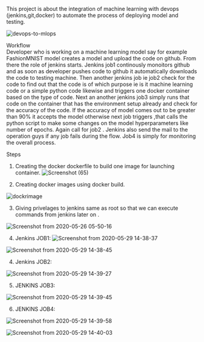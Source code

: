 This project is about the integration of machine learning with devops (jenkins,git,docker) to automate the process of deploying model and testing.

![devops-to-mlops](https://user-images.githubusercontent.com/64701398/83324663-8fca3d00-a284-11ea-9409-2b453b477ad6.jpg)

Workflow \
Developer who is working on a machine learning model say for example FashionMNIST model creates a model and upload the code on github.
From there the role of jenkins starts.
Jenkins job1 continously monoitors github and as soon as developer pushes code to github it automatically downloads the code to testing machine.
Then another jenkins job ie job2 check for the code to find out that the code is of which purpose ie is it machine learning code or a simple python code likewise and triggers one docker container based on the type of code.
Next an another jenkins job3 simply runs that code on the container that has the environment setup already and check for the accuracy of the code. If the accuracy of model comes out to be greater than 90% it accepts the model otherwise next job triggers ,that calls the python script to make some changes on the model hyperparameters like number of epochs. Again call for job2 .
Jenkins also send the mail to the operation guys if any job fails during the flow.
Job4 is simply for monitoring the overall process.

Steps
1. Creating the docker dockerfile to build one image for launching container.
![Screenshot (65)](https://user-images.githubusercontent.com/64701398/83325159-eab16380-a287-11ea-9bec-cb32d53f0dd0.png)

2. Creating docker images using docker build.

![dockrimage](https://user-images.githubusercontent.com/64701398/83325275-bb4f2680-a288-11ea-81fa-d23b0a0efbc9.png)

3. Giving privelages to jenkins same as root so that we can execute commands from jenkins later on .

![Screenshot from 2020-05-26 05-50-16](https://user-images.githubusercontent.com/64701398/83325301-f6515a00-a288-11ea-8efd-3d9105fce003.png)

4. Jenkins JOB1: 
![Screenshot from 2020-05-29 14-38-37](https://user-images.githubusercontent.com/64701398/83325332-357fab00-a289-11ea-8caa-ede8c205d86d.png)

![Screenshot from 2020-05-29 14-38-45](https://user-images.githubusercontent.com/64701398/83325336-3adcf580-a289-11ea-8668-78ec60c87072.png)

4. Jenkins JOB2:

![Screenshot from 2020-05-29 14-39-27](https://user-images.githubusercontent.com/64701398/83325371-6cee5780-a289-11ea-9486-779608c2d82c.png)

5. JENKINS JOB3:

![Screenshot from 2020-05-29 14-39-45](https://user-images.githubusercontent.com/64701398/83325400-90b19d80-a289-11ea-8424-0b6fe16618d2.png)

6. JENKINS JOB4:

![Screenshot from 2020-05-29 14-39-58](https://user-images.githubusercontent.com/64701398/83325417-afb02f80-a289-11ea-8dc8-a771673e32f9.png)

![Screenshot from 2020-05-29 14-40-03](https://user-images.githubusercontent.com/64701398/83325420-b3dc4d00-a289-11ea-9754-9751c4ede30a.png)






